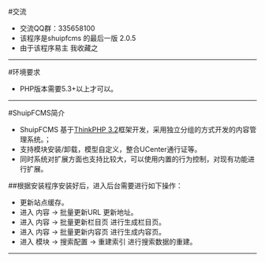 #交流
* 交流QQ群：335658100
* 该程序是shuipfcms 的最后一版 2.0.5
* 由于该程序易主 我收藏之

----
#环境要求
* PHP版本需要5.3+以上才可以。

----
#ShuipFCMS简介 
* ShuipFCMS 基于[ThinkPHP 3.2](http://www.thinkphp.cn)框架开发，采用独立分组的方式开发的内容管理系统。；
* 支持模块安装/卸载，模型自定义，整合UCenter通行证等。
* 同时系统对扩展方面也支持比较大，可以使用内置的行为控制，对现有功能进行扩展。

##根据安装程序安装好后，进入后台需要进行如下操作：
* 更新站点缓存。
* 进入 内容 -> 批量更新URL 更新地址。
* 进入 内容 -> 批量更新栏目页 进行生成栏目页。
* 进入 内容 -> 批量更新内容页 进行生成内容页。
* 进入 模块 -> 搜索配置 -> 重建索引 进行搜索数据的重建。

---